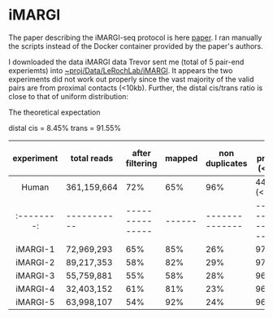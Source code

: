 # iMARGI

The paper describing the iMARGI-seq protocol is here [paper](https://www.biorxiv.org/content/10.1101/681924v1.full.pdf). I ran manually the scripts instead of the Docker container provided by the paper's authors. 


I downloaded the data iMARGI data Trevor sent me (total of 5 pair-end experiemts) into [~proj/Data/LeRochLab/iMARGI](~proj/Data/LeRochLab/iMARGI). It appears the two experiments did not work out properly since the vast majority of the valid pairs are from proximal contacts (<10kb). Further, the distal cis/trans ratio is close to that of uniform distribution:

The theoretical expectation


distal cis = 8.45\%
trans = 91.55\%



| experiment | total reads | after filtering | mapped |  non duplicates |  cis proximal (<10kb) | cis distal (>10kb) | trans-contacts | final valid pairs |  %  |
| :--------: | ----------- | --------------- | ------ |  -------------- |  ---------------------| ------------------ | ---------------| ------------------| --- |
| Human     | 361,159,664  | 72%             | 65%    |  96%            |  44%  (<200kb)                 | 10 %              | 46.0%           |    24,316,461       |  10^-3% |
| :--------: | ----------- | --------------- | ------ |  -------------- |  ---------------------| ------------------ | ---------------| ------------------| --- |
| iMARGI-1   | 72,969,293  | 65%             | 85%    |  26%            |  97%                  | 0.27 %              | 3.0%           |    412,057       |  10^-3% |
| iMARGI-2   | 89,217,353  | 58%             | 82%    |  29%            |  97%                  | 0.27 %              | 2.9%           |    421,814       |  10^-3% |
| iMARGI-3   | 55,759,881  | 55%             | 58%    |  28%            |  96%                  | 0.30 %              | 3.7%           |    56,577       |  10^-3% |
| iMARGI-4   | 32,403,152  | 61%             | 81%    |  23%            |  96%                  | 0.40 %              | 3.8%           |    363,935       |  10^-3% |
| iMARGI-5   | 63,998,107  | 54%             | 92%    |  24%            |  96%                  | 0.33 %              | 3.6%           |    401,322       |  10^-3% |